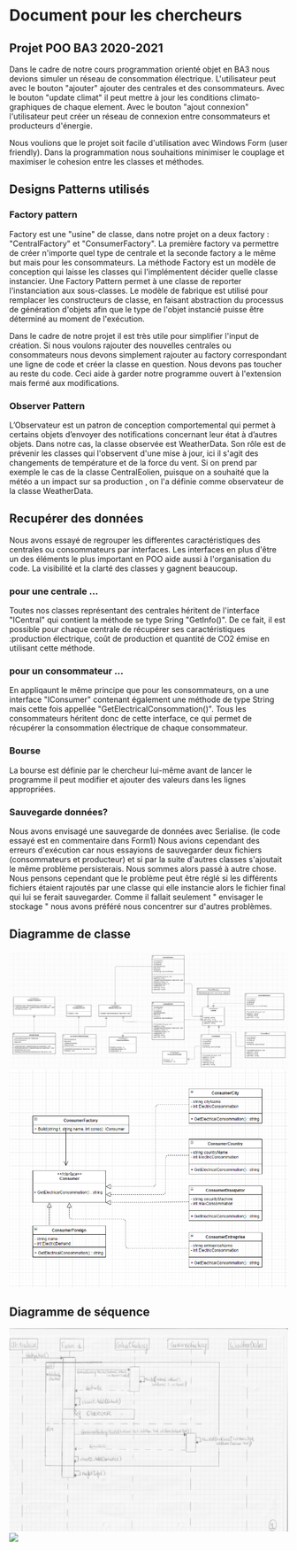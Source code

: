 # Document pour les chercheurs 
## Projet POO BA3 2020-2021

Dans le cadre de notre cours programmation orienté objet en BA3 nous devions simuler un réseau de consommation électrique. L'utilisateur peut avec le bouton "ajouter" ajouter des centrales et des consommateurs. Avec le bouton "update climat" il peut mettre à jour les conditions climato-graphiques de chaque element. Avec le bouton "ajout connexion" l'utilisateur peut créer un réseau de connexion entre consommateurs et producteurs d'énergie.

Nous voulions que le projet soit facile d'utilisation avec Windows Form (user friendly). Dans la programmation nous souhaitions minimiser le couplage et maximiser le cohesion entre les classes et méthodes.

## Designs Patterns utilisés
### Factory pattern
Factory est une "usine" de classe, dans notre projet on a deux factory : "CentralFactory" et "ConsumerFactory". La première factory va permettre de créer n'importe quel type de centrale et la seconde factory a le même but mais pour les consommateurs. La méthode Factory est un modèle de conception qui laisse les classes qui l'implémentent décider quelle classe instancier. Une Factory Pattern permet à une classe de reporter l'instanciation aux sous-classes. Le modèle de fabrique est utilisé pour remplacer les constructeurs de classe, en faisant abstraction du processus de génération d'objets afin que le type de l'objet instancié puisse être déterminé au moment de l'exécution.

Dans le cadre de notre projet il est très utile pour simplifier l'input de création. Si nous voulons rajouter des nouvelles centrales ou consommateurs nous devons simplement rajouter au factory correspondant une ligne de code et créer la classe en question. Nous devons pas toucher au reste du code. Ceci aide à garder notre programme ouvert à l'extension mais fermé aux modifications.

### Observer Pattern
L’Observateur est un patron de conception comportemental qui permet à certains objets d’envoyer des notifications concernant leur état à d’autres objets.
Dans notre cas, la classe observée est WeatherData. Son rôle est de prévenir les classes qui l'observent d'une mise à jour, ici il s'agit des changements de température et de la force du vent. Si on prend par exemple le cas de la classe CentralEolien, puisque on a souhaité que la météo a un impact sur sa production , on l'a définie comme observateur de la classe WeatherData.
 
## Recupérer des données 

Nous avons essayé de regrouper les differentes caractéristiques des centrales ou consommateurs par interfaces. Les interfaces en plus d'être un des éléments le plus important en POO aide aussi à l'organisation du code. La visibilité et la clarté des classes y gagnent beaucoup. 

### pour une centrale ...

Toutes nos classes représentant des centrales héritent de l'interface "ICentral" qui contient la méthode se type Sring "GetInfo()". De ce fait, il est possible pour chaque centrale de récupérer ses caractéristiques :production électrique, coût de production et quantité de CO2 émise en utilisant cette méthode.

### pour un consommateur ...
En appliqaunt le même principe que pour les consommateurs, on a une interface "IConsumer" contenant également une méthode de type String mais cette fois appellée "GetElectricalConsommation()". Tous les consommateurs héritent donc de cette interface, ce qui permet de récupérer la consommation électrique de chaque consommateur.

### Bourse
La bourse est définie par le chercheur lui-même avant de lancer le programme il peut modifier et ajouter des valeurs dans les lignes appropriées.

### Sauvegarde données?

Nous avons envisagé une sauvegarde de données avec Serialise. (le code essayé est en commentaire dans Form1) Nous avions cependant des erreurs d'exécution car nous essayions de sauvegarder deux fichiers (consommateurs et producteur) et si par la suite d'autres classes s'ajoutait le même problème persisterais. Nous sommes alors passé à autre chose. Nous pensons cependant que le problème peut être réglé si les différents fichiers étaient rajoutés par une classe qui elle instancie alors le fichier final qui lui se ferait sauvegarder. Comme il fallait seulement " envisager le stockage " nous avons préféré nous concentrer sur d'autres problèmes. 


## Diagramme de classe

![](Images/firstPart.png)
![](Images/secondPart.png)





## Diagramme de séquence 

![](FixedImages/seq1.jpg)
![](FixedImages/seq2.png)
